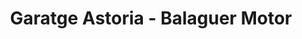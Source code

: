 ---
title: "Garatge Astoria - Balaguer Motor"
url: /vallfogona-de-balaguer/garatge-astoria-balaguer-motor/
shop: Autowerkstatt
---
